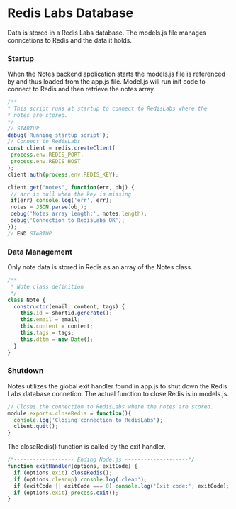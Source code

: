 # Redis Labs Database

Data is stored in a Redis Labs database. The models.js file manages conncetions to Redis and the data it holds.

### Startup

When the Notes backend application starts the models.js file is referenced by and thus loaded from the app.js file. Model.js will run init code to connect to Redis and then retrieve the notes array.

 ```javascript
 /**
 * This script runs at startup to connect to RedisLabs where the 
 * notes are stored.
 */
// STARTUP
debug('Running startup script');
// Connect to RedisLabs
const client = redis.createClient(
  process.env.REDIS_PORT,
  process.env.REDIS_HOST
);
client.auth(process.env.REDIS_KEY);

client.get("notes", function(err, obj) {
  // arr is null when the key is missing
  if(err) console.log('err', err);
  notes = JSON.parse(obj);
  debug('Notes array length:', notes.length);
  debug('Connection to RedisLabs OK');
});
// END STARTUP
```


### Data Management

Only note data is stored in Redis as an array of the Notes class.

```javascript
/**
 * Note class definition
 */
class Note {
  constructor(email, content, tags) {
    this.id = shortid.generate();
    this.email = email;
    this.content = content;
    this.tags = tags;
    this.dttm = new Date();
  }
}
```


### Shutdown
Notes utilizes the global exit handler found in app.js to shut down the Redis Labs database connetion. The actual function to close Redis is in models.js.

```javascript
// Closes the connection to RedisLabs where the notes are stored.
module.exports.closeRedis = function(){
  console.log('Closing connection to RedisLabs');
  client.quit();
}
```
The closeRedis() function is called by the exit handler.

```javascript
/*------------------- Ending Node.js --------------------*/
function exitHandler(options, exitCode) {
  if (options.exit) closeRedis();
  if (options.cleanup) console.log('clean');
  if (exitCode || exitCode === 0) console.log('Exit code:', exitCode);
  if (options.exit) process.exit();
}
```